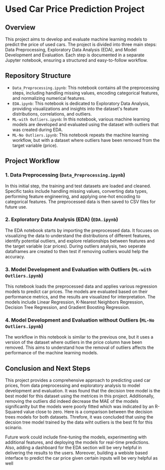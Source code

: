 # Used Car Price Prediction Project

## Overview

This project aims to develop and evaluate machine learning models to predict the price of used cars. The project is divided into three main steps: Data Preprocessing, Exploratory Data Analysis (EDA), and Model Development and Evaluation. Each step is documented in a separate Jupyter notebook, ensuring a structured and easy-to-follow workflow.

## Repository Structure

- `Data_Preprocessing.ipynb`: This notebook contains all the preprocessing steps, including handling missing values, encoding categorical features, and normalizing numerical features.
- `EDA.ipynb`: This notebook is dedicated to Exploratory Data Analysis, providing visualizations and insights into the dataset's feature distributions, correlations, and outliers.
- `ML-with Outliers.ipynb`: In this notebook, various machine learning models are developed and evaluated using the dataset with outliers that was created during EDA.
- `ML-No Outliers.ipynb`: This notebook repeats the machine learning workflow, but with a dataset where outliers have been removed from the target variable (price).

## Project Workflow

### 1. Data Preprocessing (`Data_Preprocessing.ipynb`)

In this initial step, the training and test datasets are loaded and cleaned. Specific tasks include handling missing values, converting data types, performing feature engineering, and applying one-hot encoding to categorical features. The preprocessed data is then saved to CSV files for future use.

### 2. Exploratory Data Analysis (EDA) (`EDA.ipynb`)

The EDA notebook starts by importing the preprocessed data. It focuses on visualizing the data to understand the distributions of different features, identify potential outliers, and explore relationships between features and the target variable (car prices). During outliers analysis, two seperate dataframes are created to then test if removing outliers would help the accuracy. 

### 3. Model Development and Evaluation with Outliers (`ML-with Outliers.ipynb`)

This notebook loads the preprocessed data and applies various regression models to predict car prices. The models are evaluated based on their performance metrics, and the results are visualized for interpretation. The models include Linear Regression, K-Nearest Neighbors Regression, Decision Tree Regression, and Gradient Boosting Regression.

### 4. Model Development and Evaluation without Outliers (`ML-No Outliers.ipynb`)

The workflow in this notebook is similar to the previous one, but it uses a version of the dataset where outliers in the price column have been removed. This aims to understand how the removal of outliers affects the performance of the machine learning models.

## Conclusion and Next Steps

This project provides a comprehensive approach to predicting used car prices, from data preprocessing and exploratory analysis to model development and evaluation. It was found that the decision tree model is the best model for this dataset using the metrices in this project. Additionally, removing the outliers did indeed decrease the MAE of the models significanlty but the models were poorly fitted which was indicated by an R-Squared value close to zero. Here is a comparison between the decision trees models for both datasets. Threfore, it was concluded that using the decsion tree model trained by the data wiht outliers is the best fit for this scinario. 


Future work could include fine-tuning the models, experimenting with additional features, and deploying the models for real-time predictions. Also, adding a dashboard for the EDA section will be very helpful in delivering the results to the users. Moreover, building a webiste based interface to predict the car price given certain inputs will be very helpful as well
